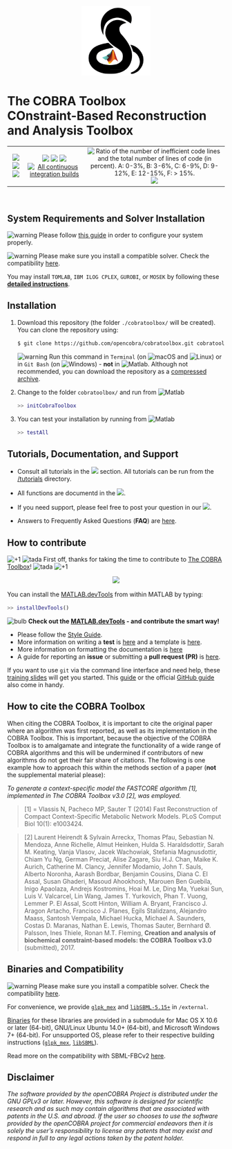 <p align="center">
  <img class="readme_logo" src="docs/source/_static/images/logos/logo.png" height="160px"/>
</p>


The COBRA Toolbox <br> COnstraint-Based Reconstruction and Analysis Toolbox
=======================================================================

<table>
  <tr>
  <td><div align="center"><a href="https://opencobra.github.io/cobratoolbox/latest/tutorials/index.html"><img src="https://img.shields.io/badge/COBRA-tutorials-blue.svg?maxAge=0"></a>
    <a href="https://opencobra.github.io/cobratoolbox/latest"><img src="https://img.shields.io/badge/COBRA-docs-blue.svg?maxAge=0"></a>
    <a href="https://groups.google.com/forum/#!forum/cobra-toolbox"><img src="https://img.shields.io/badge/COBRA-forum-blue.svg?maxAge=0"></a></div></td>
    <td><div align="center"><a href="https://prince.lcsb.uni.lu/jenkins/job/COBRAToolbox-branches-auto-linux/"><img src="https://prince.lcsb.uni.lu/jenkins/userContent/badges/linux.svg?maxAge=0"></a>
    <a href="https://prince.lcsb.uni.lu/jenkins/job/COBRAToolbox-branches-auto-macOS/"><img src="https://prince.lcsb.uni.lu/jenkins/userContent/badges/macOS.svg?maxAge=0"></a>
    <a href="https://prince.lcsb.uni.lu/jenkins/job/COBRAToolbox-branches-auto-windows7/"><img src="https://prince.lcsb.uni.lu/jenkins/userContent/badges/windows.svg?maxAge=0"></a>
    <a href="http://opencobra.github.io/cobratoolbox/docs/builds.html"><img src="https://prince.lcsb.uni.lu/jenkins/userContent/logo-ci.svg?maxAge=0" height="20px" alt="All continuous integration builds"></a>
    </div></td>
    <td><div align="center"><img src="https://prince.lcsb.uni.lu/jenkins/userContent/codegrade.svg?maxAge=0" alt="Ratio of the number of inefficient code lines and the total number of lines of code (in percent). A: 0-3%, B: 3-6%, C: 6-9%, D: 9-12%, E: 12-15%, F: > 15%.">
    <a href="https://codecov.io/gh/opencobra/cobratoolbox/branch/master"><img src="https://codecov.io/gh/opencobra/cobratoolbox/branch/master/graph/badge.svg?maxAge=0"></a></div></td>
  </tr>
</table>
<br>

System Requirements and Solver Installation
-------------------------------------------

<img src="https://prince.lcsb.uni.lu/jenkins/userContent/warning.png" height="20px" alt="warning"> Please follow [this guide](https://opencobra.github.io/cobratoolbox/docs/requirements.html) in order to configure your system properly.

<img src="https://prince.lcsb.uni.lu/jenkins/userContent/warning.png" height="20px" alt="warning"> Please make sure you install a compatible solver. Check the compatibility [here](https://opencobra.github.io/cobratoolbox/docs/compatibility.html).

You may install `TOMLAB`, `IBM ILOG CPLEX`, `GUROBI`, or `MOSEK` by following these **[detailed instructions](https://opencobra.github.io/cobratoolbox/docs/solvers.html)**.

Installation
------------

1. Download this repository (the folder `./cobratoolbox/` will be created). You can clone the repository using:
    ````bash
    $ git clone https://github.com/opencobra/cobratoolbox.git cobratoolbox
    ````
    <img src="https://prince.lcsb.uni.lu/jenkins/userContent/warning.png?maxAge=0" height="20px" alt="warning"> Run this command in `Terminal` (on <img src="https://prince.lcsb.uni.lu/jenkins/userContent/apple.png?maxAge=0" height="20px" alt="macOS"> and <img src="https://prince.lcsb.uni.lu/jenkins/userContent/linux.png?maxAge=0" height="20px" alt="Linux">) or in `Git Bash` (on <img src="https://prince.lcsb.uni.lu/jenkins/userContent/windows.png?maxAge=0" height="20px" alt="Windows">) - **not** in <img src="https://prince.lcsb.uni.lu/jenkins/userContent/matlab.png?maxAge=0" height="20px" alt="Matlab">. Although not recommended, you can download the repository as a [compressed archive](https://github.com/opencobra/cobratoolbox/archive/master.zip).

2. Change to the folder `cobratoolbox/` and run from <img src="https://prince.lcsb.uni.lu/jenkins/userContent/matlab.png?maxAge=0" height="20px" alt="Matlab">
    ````Matlab
    >> initCobraToolbox
    ````

3. You can test your installation by running from <img src="https://prince.lcsb.uni.lu/jenkins/userContent/matlab.png?maxAge=0" height="20px" alt="Matlab">
    ````Matlab
    >> testAll
    ````

Tutorials, Documentation, and Support
-------------------------------------

- Consult all tutorials in the <a href="https://opencobra.github.io/cobratoolbox/latest/tutorials/index.html"><img src="https://img.shields.io/badge/COBRA-tutorials-blue.svg?maxAge=0"></a> section. All tutorials can be run from the [/tutorials](https://github.com/opencobra/cobratoolbox/tree/master/tutorials) directory.

- All functions are documentd in the <a href="https://opencobra.github.io/cobratoolbox/latest"><img src="https://img.shields.io/badge/COBRA-docs-blue.svg?maxAge=0"></a>.

- If you need support, please feel free to post your question in our <a href="https://groups.google.com/forum/#!forum/cobra-toolbox"><img src="https://img.shields.io/badge/COBRA-forum-blue.svg"></a>.

- Answers to Frequently Asked Questions (**FAQ**) are [here](https://opencobra.github.io/cobratoolbox/docs/FAQ.html).


How to contribute
-----------------

<img src="https://prince.lcsb.uni.lu/jenkins/userContent/thumbsUP.png" height="20px" alt="+1">  <img src="https://prince.lcsb.uni.lu/jenkins/userContent/tada.png" height="20px" alt="tada"> First off, thanks for taking the time to contribute to [The COBRA Toolbox](https://github.com/opencobra/cobratoolbox)! <img src="https://prince.lcsb.uni.lu/jenkins/userContent/tada.png" height="20px" alt="tada"> <img src="https://prince.lcsb.uni.lu/jenkins/userContent/thumbsUP.png" height="20px" alt="+1">

<p align="center">
<img src="https://raw.githubusercontent.com/opencobra/MATLAB.devTools/develop/assets/devTools_logo.png" height="120px"/>
</p>

You can install the [MATLAB.devTools](https://github.com/opencobra/MATLAB.devTools) from within MATLAB by typing:
```Matlab
>> installDevTools()
```

<img src="https://prince.lcsb.uni.lu/jenkins/userContent/bulb.png" height="20px" alt="bulb"> **Check out the [MATLAB.devTools](https://github.com/opencobra/MATLAB.devTools) - and contribute the smart way!**

- Please follow the [Style Guide](https://opencobra.github.io/cobratoolbox/docs/styleGuide.html).
- More information on writing a **test** is [here](https://opencobra.github.io/cobratoolbox/docs/testGuide.html) and a template is [here](https://opencobra.github.io/cobratoolbox/docs/testTemplate.html).
- More information on formatting the documentation is [here](https://opencobra.github.io/cobratoolbox/docs/documentationGuide.html)
- A guide for reporting an **issue** or submitting a **pull request (PR)** is [here](https://opencobra.github.io/cobratoolbox/docs/issueGuide.html).

If you want to use `git` via the command line interface and need help, these [training slides](https://uni-lu.github.io/slides/) will get you started. This [guide](https://www.digitalocean.com/community/tutorials/how-to-create-a-pull-request-on-github) or the official [GitHub guide](https://help.github.com/articles/creating-a-pull-request/) also come in handy.

How to cite the COBRA Toolbox
-----------------------------

When citing the COBRA Toolbox, it is important to cite the original paper where an algorithm was first reported, as well as its implementation in the COBRA Toolbox. This is important, because the objective of the COBRA Toolbox is to amalgamate and integrate the functionality of a wide range of COBRA algorithms and this will be undermined if contributors of new algorithms do not get their fair share of citations. The following is one example how to approach this within the methods section of a paper (**not** the supplemental material please):

*To generate a context-specific model the FASTCORE algorithm [1], implemented in The COBRA Toolbox v3.0 [2], was employed.*

> [1] = Vlassis N, Pacheco MP, Sauter T (2014) Fast Reconstruction of Compact Context-Specific Metabolic Network Models. PLoS Comput Biol 10(1): e1003424.
>

> [2] Laurent Heirendt & Sylvain Arreckx, Thomas Pfau, Sebastian N. Mendoza, Anne Richelle, Almut Heinken, Hulda S. Haraldsdottir, Sarah M. Keating, Vanja Vlasov, Jacek Wachowiak, Stefania Magnusdottir, Chiam Yu Ng, German Preciat, Alise Zagare, Siu H.J. Chan, Maike K. Aurich, Catherine M. Clancy, Jennifer Modamio, John T. Sauls, Alberto Noronha, Aarash Bordbar, Benjamin Cousins, Diana C. El Assal, Susan Ghaderi, Masoud Ahookhosh, Marouen Ben Guebila, Inigo Apaolaza, Andrejs Kostromins, Hoai M. Le, Ding Ma, Yuekai Sun, Luis V. Valcarcel, Lin Wang, James T. Yurkovich, Phan T. Vuong, Lemmer P. El Assal, Scott Hinton, William A. Bryant, Francisco J. Aragon Artacho, Francisco J. Planes, Egils Stalidzans, Alejandro Maass, Santosh Vempala, Michael Hucka, Michael A. Saunders, Costas D. Maranas, Nathan E. Lewis, Thomas Sauter, Bernhard Ø. Palsson, Ines Thiele, Ronan M.T. Fleming, **Creation and analysis of biochemical constraint-based models: the COBRA Toolbox v3.0** (submitted), 2017.
>

Binaries and Compatibility
---------------------------

<img src="https://prince.lcsb.uni.lu/jenkins/userContent/warning.png" height="20px" alt="warning"> Please make sure you install a compatible solver. Check the compatibility [here](https://opencobra.github.io/cobratoolbox/docs/compatibility.html).

For convenience, we provide [`glpk_mex`](https://github.com/blegat/glpkmex) and [`libSBML-5.15+`](http://sbml.org/Software/libSBML) in `/external`.

[Binaries](https://github.com/opencobra/COBRA.binary) for these libraries are provided in a submodule for Mac OS X 10.6 or later (64-bit), GNU/Linux Ubuntu 14.0+ (64-bit), and Microsoft Windows 7+ (64-bit).
For unsupported OS, please refer to their respective building instructions ([`glpk_mex`](https://github.com/blegat/glpkmex#instructions-for-compiling-from-source), [`libSBML`](http://sbml.org/Software/libSBML/5.13.0/docs//cpp-api/libsbml-installation.html)).

Read more on the compatibility with SBML-FBCv2 [here](https://opencobra.github.io/cobratoolbox/docs/notes.html).

Disclaimer
----------

*The software provided by the openCOBRA Project is distributed under the GNU GPLv3 or later.  However, this software is designed for scientific research and as such may contain algorithms that are associated with patents in the U.S. and abroad.  If the user so chooses to use the software provided by the openCOBRA project for commercial endeavors then it is solely the user’s responsibility to license any patents that may exist and respond in full to any legal actions taken by the patent holder.*
